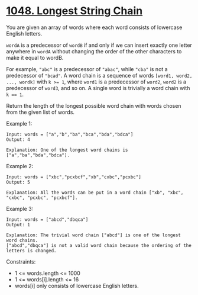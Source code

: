 # [1048. Longest String Chain](https://leetcode.com/problems/longest-string-chain/)
 
You are given an array of words where each word consists of lowercase English letters.

`wordA` is a predecessor of `wordB` if and only if we can insert exactly one letter anywhere in `wordA` without changing the order of the other characters to make it equal to wordB.

For example, `"abc"` is a predecessor of `"abac"`, while `"cba"` is not a predecessor of `"bcad"`.
A word chain is a sequence of words `[word1, word2, ..., wordk]` with `k >= 1`, where `word1` is a predecessor of `word2`, `word2` is a predecessor of `word3`, and so on. A single word is trivially a word chain with `k == 1`.

Return the length of the longest possible word chain with words chosen from the given list of words.

 

Example 1:

    Input: words = ["a","b","ba","bca","bda","bdca"]
    Output: 4

    Explanation: One of the longest word chains is ["a","ba","bda","bdca"].

Example 2:

    Input: words = ["xbc","pcxbcf","xb","cxbc","pcxbc"]
    Output: 5

    Explanation: All the words can be put in a word chain ["xb", "xbc", "cxbc", "pcxbc", "pcxbcf"].

Example 3:

    Input: words = ["abcd","dbqca"]
    Output: 1

    Explanation: The trivial word chain ["abcd"] is one of the longest word chains.
    ["abcd","dbqca"] is not a valid word chain because the ordering of the letters is changed.
 

Constraints:

* 1 <= words.length <= 1000
* 1 <= words[i].length <= 16
* words[i] only consists of lowercase English letters.